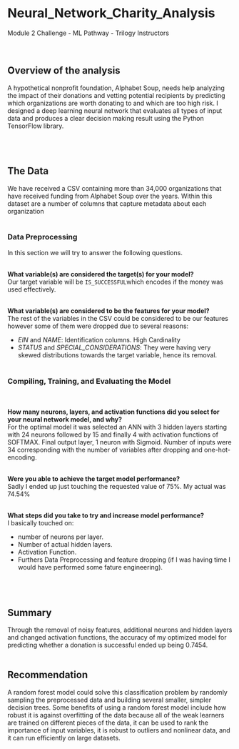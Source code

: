 # Neural_Network_Charity_Analysis
Module 2 Challenge - ML Pathway - Trilogy Instructors
<br/><br/><br/>

## Overview of the analysis

A hypothetical nonprofit foundation, Alphabet Soup, needs help analyzing the impact of their donations and vetting potential recipients by predicting which organizations are worth donating to and which are too high risk. I designed a deep learning neural network that evaluates all types of input data and produces a clear decision making result using the Python TensorFlow library.
<br/><br/><br/><br/>




## The Data
We have received a CSV containing more than 34,000 organizations that have received funding from Alphabet Soup over the years. Within this dataset are a number of columns that capture metadata about each organization
<br/><br/>


### Data Preprocessing
In this section we will try to answer the following questions.
<br/><br/>

**What variable(s) are considered the target(s) for your model?**
<br/>
Our target variable will be ```IS_SUCCESSFUL```which encodes if the money was used effectively.
<br/><br/>

**What variable(s) are considered to be the features for your model?**
<br/>
The rest of the variables in the CSV could be considered to be our features however some of them were dropped due to several reasons:
* *EIN* and *NAME*: Identification columns. High Cardinality
* *STATUS* and *SPECIAL_CONSIDERATIONS*: They were having very skewed distributions towards the target variable, hence its removal.
<br/><br/>

### Compiling, Training, and Evaluating the Model
<br/><br/>
**How many neurons, layers, and activation functions did you select for your neural network model, and why?**
<br/>
For the optimal model it was selected an ANN with 3 hidden layers starting with 24 neurons followed by 15 and finally 4 with activation functions of SOFTMAX. Final output layer, 1 neuron with Sigmoid. Number of inputs were 34 corresponding with the number of variables after dropping and one-hot-encoding.
<br/><br/>

**Were you able to achieve the target model performance?**
<br/>
Sadly I ended up just touching the requested value of 75%. My actual was 74.54%
<br/><br/>

**What steps did you take to try and increase model performance?**
<br/>
I basically touched on:
* number of neurons per layer.
* Number of actual hidden layers.
* Activation Function.
* Furthers Data Preprocessing and feature dropping (if I was having time I would have performed some fature engineering).
<br/><br/><br/><br/>



## Summary
Through the removal of noisy features, additional neurons and hidden layers and changed activation functions, the accuracy of my optimized model for predicting whether a donation is successful ended up being 0.7454.
<br/><br/>

## Recommendation
A random forest model could solve this classification problem by randomly sampling the preprocessed data and building several smaller, simpler decision trees. Some benefits of using a random forest model include how robust it is against overfitting of the data because all of the weak learners are trained on different pieces of the data, it can be used to rank the importance of input variables, it is robust to outliers and nonlinear data, and it can run efficiently on large datasets.
